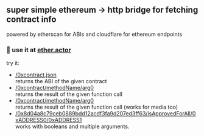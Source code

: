 <h2>super simple ethereum -> http bridge for fetching contract info</h2>
<p>powered by etherscan for ABIs and cloudflare for ethereum endpoints<p>

### 🚀 use it at <a href="https://ether.actor">ether.actor</a>

<p>try it:</p>

<ul>
<li><a href="https://ether.actor/0x8d04a8c79ceb0889bdd12acdf3fa9d207ed3ff63.json">/0xcontract.json</a><br />
returns the ABI of the given contract</li>

<li><a href="https://ether.actor/0x8d04a8c79ceb0889bdd12acdf3fa9d207ed3ff63/tokenURI/23">/0xcontract/methodName/arg0</a><br />
returns the result of the given function call</li>

<li><a href="https://ether.actor/0x8d04a8c79ceb0889bdd12acdf3fa9d207ed3ff63/tokenSvgDataOf/233">/0xcontract/methodName/arg0</a><br />
returns the result of the given function call (works for media too)</li>

<li><a href="https://ether.actor/0x8d04a8c79ceb0889bdd12acdf3fa9d207ed3ff63/isApprovedForAll/0x18C8dF1fb7FB44549F90d1C2BB1DC8b690CD0559/0xd2d5cb7545685019a85601a0d279b24df019ec5e">/0x8d04a8c79ceb0889bdd12acdf3fa9d207ed3ff63/isApprovedForAll/0xADDRESS0/0xADDRESS1</a>
<br />works with booleans and multiple arguments.
</ul>


